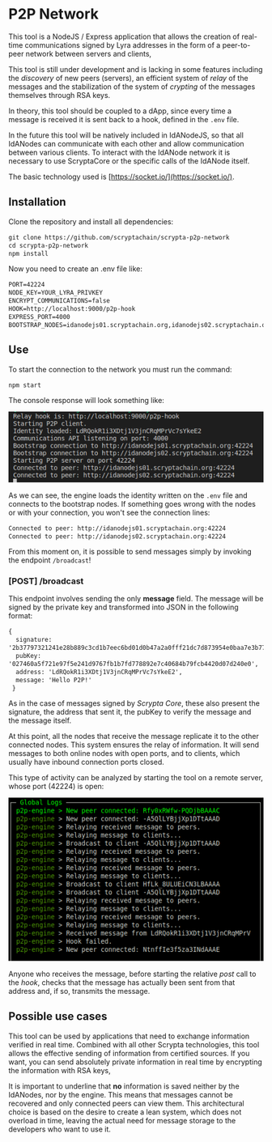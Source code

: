 # P2P Network

This tool is a NodeJS / Express application that allows the creation of real-time communications signed by Lyra addresses in the form of a peer-to-peer network between servers and clients,

This tool is still under development and is lacking in some features including the _discovery_ of new peers (servers), an efficient system of _relay_ of the messages and the stabilization of the system of _crypting_ of the messages themselves through RSA keys.

In theory, this tool should be coupled to a dApp, since every time a message is received it is sent back to a hook, defined in the `.env` file.

In the future this tool will be natively included in IdANodeJS, so that all IdANodes can communicate with each other and allow communication between various clients. To interact with the IdANode network it is necessary to use ScryptaCore or the specific calls of the IdANode itself.

The basic technology used is [https://socket.io/](https://socket.io/).

## Installation

Clone the repository and install all dependencies:

```
git clone https://github.com/scryptachain/scrypta-p2p-network
cd scrypta-p2p-network
npm install
```
Now you need to create an .env file like:
```
PORT=42224
NODE_KEY=YOUR_LYRA_PRIVKEY
ENCRYPT_COMMUNICATIONS=false
HOOK=http://localhost:9000/p2p-hook
EXPRESS_PORT=4000
BOOTSTRAP_NODES=idanodejs01.scryptachain.org,idanodejs02.scryptachain.org
```

## Use

To start the connection to the network you must run the command:

```
npm start
```
The console response will look something like:

![npm start](/assets/p2pnetwork/npmrun.png)

As we can see, the engine loads the identity written on the `.env` file and connects to the bootstrap nodes. If something goes wrong with the nodes or with your connection, you won't see the connection lines:

```
Connected to peer: http://idanodejs01.scryptachain.org:42224
Connected to peer: http://idanodejs02.scryptachain.org:42224
```
From this moment on, it is possible to send messages simply by invoking the endpoint `/broadcast`!

### [POST] /broadcast

This endpoint involves sending the only **message** field. The message will be signed by the private key and transformed into JSON in the following format:
```
{ 
  signature: '2b37797321241e28b889c3cd1b7eec6bd01d0b47a2a0fff21dc7d873954e0baa7e3b77f860c57ad53ab2009c030b885444cab6f0b94e37988bb3771768f8642e',
  pubKey: '027460a5f721e97f5e241d9767fb1b7fd778892e7c40684b79fcb4420d07d240e0',
  address: 'LdRQokR1i3XDtj1V3jnCRqMPrVc7sYkeE2',
  message: 'Hello P2P!' 
 }
  ```
As in the case of messages signed by _Scrypta Core_, these also present the signature, the address that sent it, the pubKey to verify the message and the message itself.

At this point, all the nodes that receive the message replicate it to the other connected nodes. This system ensures the relay of information. It will send messages to both online nodes with open ports, and to clients, which usually have inbound connection ports closed.

This type of activity can be analyzed by starting the tool on a remote server, whose port (42224) is open:

![](/assets/p2pnetwork/broadcast.png)

Anyone who receives the message, before starting the relative *post* call to the *hook*, checks that the message has actually been sent from that address and, if so, transmits the message.

## Possible use cases

This tool can be used by applications that need to exchange information verified in real time. Combined with all other Scrypta technologies, this tool allows the effective sending of information from certified sources. If you want, you can send absolutely private information in real time by encrypting the information with RSA keys,

It is important to underline that **no** information is saved neither by the IdANodes, nor by the engine. This means that messages cannot be recovered and only connected peers can view them. This architectural choice is based on the desire to create a lean system, which does not overload in time, leaving the actual need for message storage to the developers who want to use it.
<!--stackedit_data:
eyJoaXN0b3J5IjpbNTE3OTc3NTU4XX0=
-->